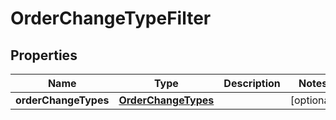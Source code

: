 
# OrderChangeTypeFilter

## Properties
Name | Type | Description | Notes
------------ | ------------- | ------------- | -------------
**orderChangeTypes** | [**OrderChangeTypes**](OrderChangeTypes.md) |  |  [optional]



